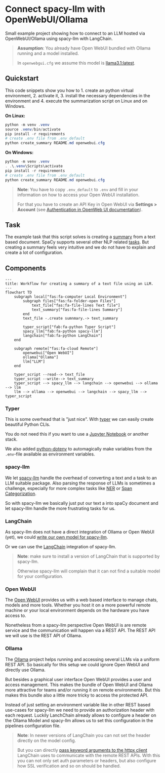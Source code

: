 # Connect spacy-llm with OpenWebUI/Ollama

Small example project showing how to connect to an LLM hosted via OpenWebUI/Ollama using spacy-llm with LangChain.

> **Assumption**: You already have Open WebUI bundled with Ollama running and a model installed.
>
> In `openwebgui.cfg` we assume this model is [llama3.1:latest](https://ollama.com/library/llama3.1).

## Quickstart

This code snippets show you how to 1. create an python virtual environment, 2. activate it, 3. install the necessary dependencies in the environment and 4. execute the summarization script on Linux and on Windows.

**On Linux:**

```powershell
python -m venv .venv
source .venv/bin/activate
pip install -r requirements
# create .env file from .env_default
python create_summary README.md openwebui.cfg
```

**On Windows:**

```powershell
python -m venv .venv
. .\.venv\Scripts\activate
pip install -r requirements
# create .env file from .env_default
python create_summary README.md openwebui.cfg
```

> **Note**: You have to copy `.env_default` to `.env` and fill in your information on how to access your Open WebUI installation.
>
> For that you have to create an API Key in Open WebUI via **Settings > Account** (see [Authentication in OpenWeb UI documentation](https://docs.openwebui.com/getting-started/advanced-topics/api-endpoints/#authentication)).

## Task

The example task that this script solves is creating a [summary](https://spacy.io/api/large-language-models#summarization-v1) from a text based document.
SpaCy supports several other NLP related [tasks](https://spacy.io/usage/large-language-models#tasks).
But creating a summary feels very intuitive and we do not have to explain and create a lot of configuration.

## Components

```mermaid
---
title: Workflow for creating a summary of a text file using an LLM.
---
flowchart TD
    subgraph local["fas:fa-computer Local Environment"]
        subgraph files["fas:fa-folder-open Files"]
            text_file["fas:fa-file-lines Text file"]
            text_summary["fas:fa-file-lines Summary"]
        end
        text_file -.create sumnmary.-> text_summary

        typer_script["fab:fa-python Typer Script"]
        spacy_llm["fab:fa-python spacy-llm"]
        langchain["fab:fa-python LangChain"]
    end

    subgraph remote["fas:fa-cloud Remote"]
        openwebui["Open WebUI"]
        ollama["Ollama"]
        llm["LLM"]
    end

    typer_script --read--> text_file
    typer_script --write--> text_summary
    typer_script --> spacy_llm --> langchain --> openwebui --> ollama --> llm
    llm --> ollama --> openwebui --> langchain --> spacy_llm --> typer_script
```

### Typer

This is some overhead that is "just nice".
With [typer](https://typer.tiangolo.com/) we can easily create beautiful Python CLIs.

You do not need this if you want to use a [Jupyter Notebook](https://jupyter.org/) or another stack.

We also added [python-dotenv](https://github.com/theskumar/python-dotenv) to automagically make variables from the `.env`-file available as environment variables.

### spacy-llm

We let [spacy-llm](https://github.com/explosion/spacy-llm/) handle the overhead of converting a text and a task to an LLM suitable package.
Also parsing the response of LLMs is sometimes a challenge, especially for more complex tasks like [NER](https://spacy.io/api/large-language-models#ner) or [Span Categorization](https://spacy.io/api/large-language-models#spancat).

So with spacy-llm we basically just put our text a into spaCy document and let spacy-lllm handle the more frustrating tasks for us.

### LangChain

As spacy-llm does not have a direct integration of Ollama or Open WebUI (yet), we could [write our own model for spacy-llm](https://github.com/explosion/spacy-llm/tree/main/usage_examples#writing-your-own-model).

Or we can use the [LangChain](https://www.langchain.com/) integration of spacy-llm.

> **Note**: make sure to install a version of LangChain that is supported by spacy-llm.
>
> Otherwise spacy-llm will complain that it can not find a suitable model for your configuration.

### Open WebUI

The [Open WebUI](https://openwebui.com/) provides us with a web based interface to manage chats, models and more tools.
Whether you host it on a more powerful remote machine or your local environment depends on the hardware you have access to.

Nonetheless from a spacy-llm perspective Open WebUI is are remote service and the communication will happen via a REST API.
The REST API we will use is the REST API of Ollama.

### Ollama

The [Ollama](https://ollama.com/) project helps running and accessing several LLMs via a uniform REST API.
So basically for this setup we could ignore Open WebUI and directly use Ollama.

But besides a graphical user interface Open WebUI provides a user and access management.
This makes the bundle of Open WebUI and Ollama more attractive for teams and/or running it on remote environments.
But this makes this bundle also a little more tricky to access the protected API.

Instead of just setting an environment variable like in other REST based use-cases for spacy-llm we need to provide an authorization header with each request.
Luckily LanchChain already allows to configure a header on the Ollama Model and spacy-llm allows us to set this configuration in the pipelines configuration file.

> **Note**: In newer versions of LangChain you can not set the header directly on the model config.
>
> But you can directly [pass keyword arguments to the httpx client](https://python.langchain.com/api_reference/ollama/llms/langchain_ollama.llms.OllamaLLM.html#langchain_ollama.llms.OllamaLLM.client_kwargs) LangChain uses to communicate with the remote REST APIs.
> With this you can not only set auth parameters or headers, but also configure how SSL verification and so on should be handled.
